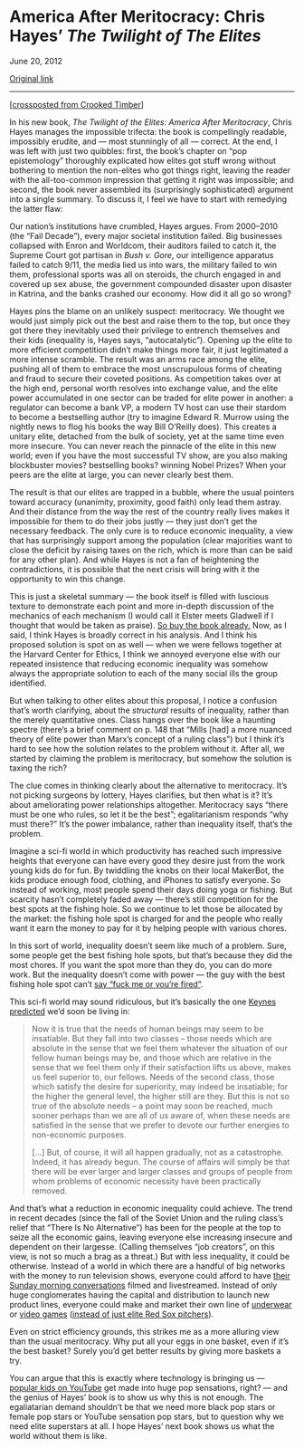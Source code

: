 America After Meritocracy: Chris Hayes’ *The Twilight of The Elites*
====================================================================

June 20, 2012

[Original link](http://www.aaronsw.com/weblog/meritocracy)

* * * * *

[[crossposted from Crooked
Timber](http://crookedtimber.org/2012/06/18/guest-review-by-aaron-swartz-chris-hayes-the-twilight-of-the-elites/)]

In his new book, *The Twilight of the Elites: America After
Meritocracy*, Chris Hayes manages the impossible trifecta: the book is
compellingly readable, impossibly erudite, and — most stunningly of all
— correct. At the end, I was left with just two quibbles: first, the
book’s chapter on “pop epistemology” thoroughly explicated how elites
got stuff wrong without bothering to mention the non-elites who got
things right, leaving the reader with the all-too-common impression that
getting it right was impossible; and second, the book never assembled
its (surprisingly sophisticated) argument into a single summary. To
discuss it, I feel we have to start with remedying the latter flaw:

Our nation’s institutions have crumbled, Hayes argues. From 2000–2010
(the “Fail Decade”), every major societal institution failed. Big
businesses collapsed with Enron and Worldcom, their auditors failed to
catch it, the Supreme Court got partisan in *Bush v. Gore*, our
intelligence apparatus failed to catch 9/11, the media lied us into
wars, the military failed to win them, professional sports was all on
steroids, the church engaged in and covered up sex abuse, the government
compounded disaster upon disaster in Katrina, and the banks crashed our
economy. How did it all go so wrong?

Hayes pins the blame on an unlikely suspect: meritocracy. We thought we
would just simply pick out the best and raise them to the top, but once
they got there they inevitably used their privilege to entrench
themselves and their kids (inequality is, Hayes says, “autocatalytic”).
Opening up the elite to more efficient competition didn’t make things
more fair, it just legitimated a more intense scramble. The result was
an arms race among the elite, pushing all of them to embrace the most
unscrupulous forms of cheating and fraud to secure their coveted
positions. As competition takes over at the high end, personal worth
resolves into exchange value, and the elite power accumulated in one
sector can be traded for elite power in another: a regulator can become
a bank VP, a modern TV host can use their stardom to become a
bestselling author (try to imagine Edward R. Murrow using the nightly
news to flog his books the way Bill O’Reilly does). This creates a
unitary elite, detached from the bulk of society, yet at the same time
even more insecure. You can never reach the pinnacle of the elite in
this new world; even if you have the most successful TV show, are you
also making blockbuster movies? bestselling books? winning Nobel Prizes?
When your peers are the elite at large, you can never clearly best them.

The result is that our elites are trapped in a bubble, where the usual
pointers toward accuracy (unanimity, proximity, good faith) only lead
them astray. And their distance from the way the rest of the country
really lives makes it impossible for them to do their jobs justly — they
just don’t get the necessary feedback. The only cure is to reduce
economic inequality, a view that has surprisingly support among the
population (clear majorities want to close the deficit by raising taxes
on the rich, which is more than can be said for any other plan). And
while Hayes is not a fan of heightening the contradictions, it is
possible that the next crisis will bring with it the opportunity to win
this change.

This is just a skeletal summary — the book itself is filled with
luscious texture to demonstrate each point and more in-depth discussion
of the mechanics of each mechanism (I would call it Elster meets
Gladwell if I thought that would be taken as praise). [So buy the book
already.](http://www.chrishayes.org/about/bio/) Now, as I said, I think
Hayes is broadly correct in his analysis. And I think his proposed
solution is spot on as well — when we were fellows together at the
Harvard Center for Ethics, I think we annoyed everyone else with our
repeated insistence that reducing economic inequality was somehow always
the appropriate solution to each of the many social ills the group
identified.

But when talking to other elites about this proposal, I notice a
confusion that’s worth clarifying, about the *structural* results of
inequality, rather than the merely quantitative ones. Class hangs over
the book like a haunting spectre (there’s a brief comment on p. 148 that
“Mills [had] a more nuanced theory of elite power than Marx’s concept of
a ruling class”) but I think it’s hard to see how the solution relates
to the problem without it. After all, we started by claiming the problem
is meritocracy, but somehow the solution is taxing the rich?

The clue comes in thinking clearly about the alternative to meritocracy.
It’s not picking surgeons by lottery, Hayes clarifies, but then what is
it? It’s about ameliorating power relationships altogether. Meritocracy
says “there must be one who rules, so let it be the best”;
egalitarianism responds “why must there?” It’s the power imbalance,
rather than inequality itself, that’s the problem.

Imagine a sci-fi world in which productivity has reached such impressive
heights that everyone can have every good they desire just from the work
young kids do for fun. By twiddling the knobs on their local MakerBot,
the kids produce enough food, clothing, and iPhones to satisfy everyone.
So instead of working, most people spend their days doing yoga or
fishing. But scarcity hasn’t completely faded away — there’s still
competition for the best spots at the fishing hole. So we continue to
let those be allocated by the market: the fishing hole spot is charged
for and the people who really want it earn the money to pay for it by
helping people with various chores.

In this sort of world, inequality doesn’t seem like much of a problem.
Sure, some people get the best fishing hole spots, but that’s because
they did the most chores. If you want the spot more than they do, you
can do more work. But the inequality doesn’t come with power — the guy
with the best fishing hole spot can’t [say “fuck me or you’re
fired”](http://crookedtimber.org/2012/06/11/lizardbreath-meet-charter-cities/).

This sci-fi world may sound ridiculous, but it’s basically the one
[Keynes
predicted](http://www.marxists.org/reference/subject/economics/keynes/1930/our-grandchildren.htm)
we’d soon be living in:

> Now it is true that the needs of human beings may seem to be
> insatiable. But they fall into two classes – those needs which are
> absolute in the sense that we feel them whatever the situation of our
> fellow human beings may be, and those which are relative in the sense
> that we feel them only if their satisfaction lifts us above, makes us
> feel superior to, our fellows. Needs of the second class, those which
> satisfy the desire for superiority, may indeed be insatiable; for the
> higher the general level, the higher still are they. But this is not
> so true of the absolute needs – a point may soon be reached, much
> sooner perhaps than we are all of us aware of, when these needs are
> satisfied in the sense that we prefer to devote our further energies
> to non-economic purposes.
>
> […] But, of course, it will all happen gradually, not as a
> catastrophe. Indeed, it has already begun. The course of affairs will
> simply be that there will be ever larger and larger classes and groups
> of people from whom problems of economic necessity have been
> practically removed.

And that’s what a reduction in economic inequality could achieve. The
trend in recent decades (since the fall of the Soviet Union and the
ruling class’s relief that “There Is No Alternative”) has been for the
people at the top to seize all the economic gains, leaving everyone else
increasing insecure and dependent on their largesse. (Calling themselves
“job creators”, on this view, is not so much a brag as a threat.) But
with less inequality, it could be otherwise. Instead of a world in which
there are a handful of big networks with the money to run television
shows, everyone could afford to have [their Sunday morning
conversations](http://up.msnbc.com/) filmed and livestreamed. Instead of
only huge conglomerates having the capital and distribution to launch
new product lines, everyone could make and market their own line of
[underwear](http://blogs.reuters.com/felix-salmon/2012/04/26/kickstarter-of-the-day-flint-and-tinder-edition/)
or [video
games](http://www.slate.com/blogs/moneybox/2012/06/12/kickstarter_where_celebrities_can_go_to_get_money_they_don_t_need.html)
([instead of just elite Red Sox
pitchers](http://www.slate.com/articles/business/moneybox/2012/06/_38_studios_and_kingdoms_of_amalur_how_curt_schilling_s_video_game_company_duped_rhode_island_out_of_75_million_.html)).

Even on strict efficiency grounds, this strikes me as a more alluring
view than the usual meritocracy. Why put all your eggs in one basket,
even if it’s the best basket? Surely you’d get better results by giving
more baskets a try.

You can argue that this is exactly where technology is bringing us —
[popular kids on YouTube](https://www.youtube.com/watch?v=eQOFRZ1wNLw)
get made into huge pop sensations, right? — and the genius of Hayes’
book is to show us why this is not enough. The egaliatarian demand
shouldn’t be that we need more black pop stars or female pop stars or
YouTube sensation pop stars, but to question why we need elite
superstars at all. I hope Hayes’ next book shows us what the world
without them is like.

